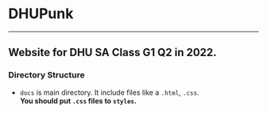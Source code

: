 # DHUPunk

---

## Website for DHU SA Class G1 Q2 in 2022.

### Directory Structure
- `docs` is main directory. It include files like a `.html`, `.css`. </br>**You should put `.css` files to `styles`.**
